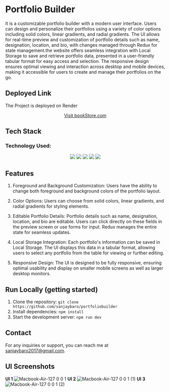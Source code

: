 # Portfolio Builder

It is a customizable portfolio builder with a modern user interface. Users can design and personalize their portfolios using a variety of color options including solid colors, linear gradients, and radial gradients. The UI allows for real-time preview and customization of portfolio details such as name, designation, location, and bio, with changes managed through Redux for state management.the website offers seamless integration with Local Storage to save and retrieve portfolio data, presented in a user-friendly tabular format for easy access and selection. The responsive design ensures optimal viewing and interaction across desktop and mobile devices, making it accessible for users to create and manage their portfolios on the go.

## Deployed Link 
The Project is deployed on Render
<div align="center">
  <a href="" target="_blank">Visit bookStore.com</a>
</div>

## Tech Stack

### Technology Used:
<div align="center">
  <img src="https://img.shields.io/badge/JavaScript-323330?style=for-the-badge&logo=javascript&logoColor=F7DF1E" />
   <img src="https://img.shields.io/badge/CSS3-1572B6?style=for-the-badge&logo=css3&logoColor=white" />
     <img src="https://img.shields.io/badge/React-20232A?style=for-the-badge&logo=react&logoColor=61DAFB" />
     <img src="https://img.shields.io/badge/Redux-593D88?style=for-the-badge&logo=redux&logoColor=white" />
     <img src="https://img.shields.io/badge/Chakra--UI-319795?style=for-the-badge&logo=chakra-ui&logoColor=white" />
</div>

## Features

1. Foreground and Background Customization: Users have the ability to change both foreground and background colors of the portfolio layout.

2. Color Options: Users can choose from solid colors, linear gradients, and radial gradients for styling elements.

3. Editable Portfolio Details: Portfolio details such as name, designation, location, and bio are editable. Users can click directly on these fields in the preview screen or use forms for input. Redux manages the entire state for seamless updates.

4. Local Storage Integration: Each portfolio's information can be saved in Local Storage. The UI displays this data in a tabular format, allowing users to select any portfolio from the table for viewing or further editing.

5. Responsive Design: The UI is designed to be fully responsive, ensuring optimal usability and display on smaller mobile screens as well as larger desktop monitors.

## Run Locally (getting started)

1. Clone the repository: `git clone https://github.com/sanjaybaro/portfoliobuilder`
2. Install dependencies: `npm install`
3. Start the development server: `npm run dev`

## Contact
For any inquiries or support, you can reach me at [sanjaybaro2017@gmail.com](sanjaybaro2017@gmail.com).

## UI Screenshots

**UI 1**
![Macbook-Air-127 0 0 1](https://github.com/sanjaybaro/portfoliobuilder/assets/123923491/d185701c-bb94-471a-8e65-334e2e0f8593)
**UI 2**
![Macbook-Air-127 0 0 1 (1)](https://github.com/sanjaybaro/portfoliobuilder/assets/123923491/7ed014dd-2962-4c9a-8107-54970d414c5f)
**UI 3**
![Macbook-Air-127 0 0 1 (2)](https://github.com/sanjaybaro/portfoliobuilder/assets/123923491/85defaad-366b-429d-bd0b-70ff1d12ef17)

